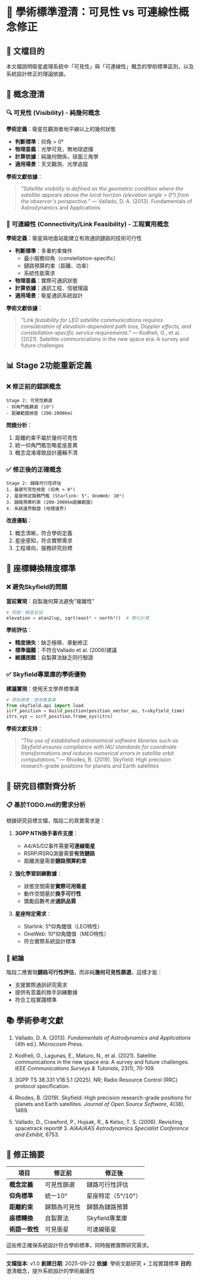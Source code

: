 # 🔬 學術標準澄清：可見性 vs 可連線性概念修正

## 📖 文檔目的

本文檔說明衛星處理系統中「可見性」與「可連線性」概念的學術標準區別，以及系統設計修正的理論依據。

## 🚨 概念澄清

### 🔍 **可見性 (Visibility)** - 純幾何概念

**學術定義**：衛星在觀測者地平線以上的幾何狀態
- **判斷標準**：仰角 > 0°
- **物理意義**：光學可見，無地球遮擋
- **計算依據**：純幾何關係，球面三角學
- **適用場景**：天文觀測、光學追蹤

**學術文獻依據**：
> *"Satellite visibility is defined as the geometric condition where the satellite appears above the local horizon (elevation angle > 0°) from the observer's perspective."*
> — Vallado, D. A. (2013). Fundamentals of Astrodynamics and Applications

### 🔗 **可連線性 (Connectivity/Link Feasibility)** - 工程實用概念

**學術定義**：衛星與地面站能建立有效通訊鏈路的技術可行性
- **判斷標準**：多重約束條件
  - 最小服務仰角（constellation-specific）
  - 鏈路預算約束（距離、功率）
  - 系統性能需求
- **物理意義**：實際可通訊狀態
- **計算依據**：通訊工程、信號理論
- **適用場景**：衛星通訊系統設計

**學術文獻依據**：
> *"Link feasibility for LEO satellite communications requires consideration of elevation-dependent path loss, Doppler effects, and constellation-specific service requirements."*
> — Kodheli, O., et al. (2021). Satellite communications in the new space era: A survey and future challenges

## 📊 **Stage 2功能重新定義**

### ❌ **修正前的錯誤概念**
```
Stage 2: 可見性篩選
- 仰角門檻篩選 (10°)
- 距離範圍檢查 (200-2000km)
```
**問題分析**：
1. 距離約束不屬於幾何可見性
2. 統一仰角門檻忽略星座差異
3. 概念混淆導致設計邏輯不清

### ✅ **修正後的正確概念**
```
Stage 2: 鏈路可行性評估
1. 基礎可見性檢查 (仰角 > 0°)
2. 星座特定服務門檻 (Starlink: 5°, OneWeb: 10°)
3. 鏈路預算約束 (200-2000km距離範圍)
4. 系統邊界驗證 (地理邊界)
```
**改進優點**：
1. 概念清晰，符合學術定義
2. 星座感知，符合實際需求
3. 工程導向，服務研究目標

## 🔬 **座標轉換精度標準**

### ❌ **避免Skyfield的問題**
**當前實現**：自製幾何算法避免"複雜性"
```python
# 問題：精度妥協
elevation = atan2(up, sqrt(east² + north²))  # 簡化計算
```

**學術評估**：
- **精度損失**：缺乏極移、章動修正
- **標準偏離**：不符合Vallado et al. (2006)建議
- **維護困難**：自製算法缺乏同行驗證

### ✅ **Skyfield專業庫的學術優勢**
**建議實現**：使用天文學界標準庫
```python
# 學術標準：使用專業庫
from skyfield.api import load
icrf_position = build_position(position_vector_au, t=skyfield_time)
itrs_xyz = icrf_position.frame_xyz(itrs)
```

**學術文獻支持**：
> *"The use of established astronomical software libraries such as Skyfield ensures compliance with IAU standards for coordinate transformations and reduces numerical errors in satellite orbit computations."*
> — Rhodes, B. (2019). Skyfield: High precision research-grade positions for planets and Earth satellites

## 🎯 **研究目標對齊分析**

### 📋 **基於TODO.md的需求分析**
根據研究目標文檔，階段二的真實需求是：

1. **3GPP NTN換手事件支援**：
   - A4/A5/D2事件需要**可連線衛星**
   - RSRP/RSRQ測量需要**有效鏈路**
   - 距離測量需要**鏈路預算約束**

2. **強化學習訓練數據**：
   - 狀態空間需要**實際可用衛星**
   - 動作空間基於**換手可行性**
   - 獎勵函數考慮**通訊品質**

3. **星座特定需求**：
   - Starlink: 5°仰角閾值（LEO特性）
   - OneWeb: 10°仰角閾值（MEO特性）
   - 符合實際系統設計標準

### 🎯 **結論**
階段二應實現**鏈路可行性評估**，而非純**幾何可見性篩選**，這樣才能：
- 支援實際通訊研究需求
- 提供有意義的換手訓練數據
- 符合工程實踐標準

## 📚 **學術參考文獻**

1. Vallado, D. A. (2013). *Fundamentals of Astrodynamics and Applications* (4th ed.). Microcosm Press.

2. Kodheli, O., Lagunas, E., Maturo, N., et al. (2021). Satellite communications in the new space era: A survey and future challenges. *IEEE Communications Surveys & Tutorials*, 23(1), 70-109.

3. 3GPP TS 38.331 V18.5.1 (2025). NR; Radio Resource Control (RRC) protocol specification.

4. Rhodes, B. (2019). Skyfield: High precision research-grade positions for planets and Earth satellites. *Journal of Open Source Software*, 4(38), 1469.

5. Vallado, D., Crawford, P., Hujsak, R., & Kelso, T. S. (2006). Revisiting spacetrack report# 3. *AIAA/AAS Astrodynamics Specialist Conference and Exhibit*, 6753.

## 🎯 **修正摘要**

| 項目 | 修正前 | 修正後 |
|------|--------|--------|
| **概念定義** | 可見性篩選 | 鏈路可行性評估 |
| **仰角標準** | 統一10° | 星座特定（5°/10°） |
| **距離約束** | 歸類為可見性 | 歸類為鏈路預算 |
| **座標轉換** | 自製算法 | Skyfield專業庫 |
| **術語一致性** | 可見衛星 | 可連線衛星 |

這些修正確保系統設計符合學術標準，同時服務實際研究需求。

---
**文檔版本**: v1.0
**創建日期**: 2025-09-22
**依據**: 學術文獻研究 + 工程實踐標準
**目的**: 澄清概念，提升系統設計的學術嚴謹性